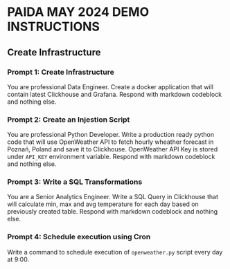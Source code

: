 # PAIDA MAY 2024 DEMO INSTRUCTIONS

## Create Infrastructure

### Prompt 1: Create Infrastructure
You are professional Data Engineer.
Create a docker application that will contain latest Clickhouse and Grafana. 
Respond with markdown codeblock and nothing else.

### Prompt 2: Create an Injestion Script
You are professional Python Developer. 
Write a production ready python code that will use OpenWeather API 
to fetch hourly wheather forecast in Poznań, Poland and save it to Clickhouse.
OpenWeather API Key is stored under `API_KEY` environment variable.
Respond with markdown codeblock and nothing else.

### Prompt 3: Write a SQL Transformations
You are a Senior Analytics Engineer.
Write a SQL Query in Clickhouse that will calculate min, max and avg temperature 
for each day based on previously created table.
Respond with markdown codeblock and nothing else.

### Prompt 4: Schedule execution using Cron
Write a command to schedule execution of `openweather.py` script every day at 9:00.
